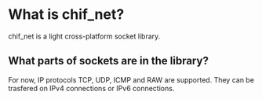 # What is chif_net?
chif_net is a light cross-platform socket library.

## What parts of sockets are in the library?
For now, IP protocols TCP, UDP, ICMP and RAW are supported. They can be trasfered on IPv4 connections or IPv6 connections.
